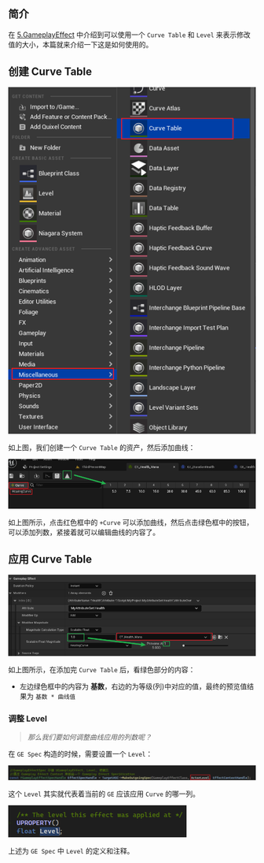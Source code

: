## 简介

在 [5.GameplayEffect](./5.GameplayEffect.md) 中介绍到可以使用一个 `Curve Table` 和 `Level` 来表示修改值的大小，本篇就来介绍一下这是如何使用的。

## 创建 Curve Table

![1715069361515](image/1715069361515.png)

如上图，我们创建一个 `Curve Table` 的资产，然后添加曲线：

![1715069454027](image/1715069454027.png)

如上图所示，点击红色框中的 `+Curve` 可以添加曲线，然后点击绿色框中的按钮，可以添加列数，紧接着就可以编辑曲线的内容了。

## 应用 Curve Table

![1715069571843](image/1715069571843.png)

如上图所示，在添加完 `Curve Table` 后，看绿色部分的内容：

- 左边绿色框中的内容为 **基数**，右边的为等级(列)中对应的值，最终的预览值结果为 `基数 * 曲线值` 

### 调整 Level

> *那么我们要如何调整曲线应用的列数呢？*

在 `GE Spec` 构造的时候，需要设置一个 `Level`：

![1715069852314](image/1715069852314.png)

这个 `Level` 其实就代表着当前的 `GE` 应该应用 `Curve` 的哪一列。

![1715069935758](image/1715069935758.png)

上述为 `GE Spec` 中 `Level` 的定义和注释。